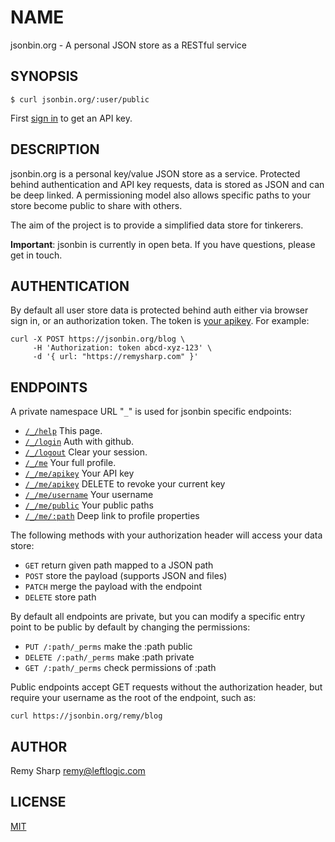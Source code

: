# NAME

jsonbin.org - A personal JSON store as a RESTful service

## SYNOPSIS

```
$ curl jsonbin.org/:user/public
```

First [sign in](https://jsonbin.org/_/login) to get an API key.

## DESCRIPTION

jsonbin.org is a personal key/value JSON store as a service. Protected behind authentication and API key requests, data is stored as JSON and can be deep linked. A permissioning model also allows specific paths to your store become public to share with others.

The aim of the project is to provide a simplified data store for tinkerers.

**Important**: jsonbin is currently in open beta. If you have questions, please get in touch.

## AUTHENTICATION

By default all user store data is protected behind auth either via browser sign in, or an authorization token. The token is [your apikey](https://jsonbin.org/_/me/apikey). For example:

```
curl -X POST https://jsonbin.org/blog \
     -H 'Authorization: token abcd-xyz-123' \
     -d '{ url: "https://remysharp.com" }'
```

## ENDPOINTS

A private namespace URL "`_`" is used for jsonbin specific endpoints:

* [`/_/help`](https://jsonbin.org/_/help) This page.
* [`/_/login`](https://jsonbin.org/_/login) Auth with github.
* [`/_/logout`](https://jsonbin.org/_/logout) Clear your session.
* [`/_/me`](https://jsonbin.org/_/me) Your full profile.
* [`/_/me/apikey`](https://jsonbin.org/_/me/apikey) Your API key
* [`/_/me/apikey`](https://jsonbin.org/_/me/apikey) DELETE to revoke your current key
* [`/_/me/username`](https://jsonbin.org/_/me/username) Your username
* [`/_/me/public`](https://jsonbin.org/_/me/public) Your public paths
* [`/_/me/:path`](https://jsonbin.org/_/me/:path) Deep link to profile properties

The following methods with your authorization header will access your data store:

* `GET` return given path mapped to a JSON path
* `POST` store the payload (supports JSON and files)
* `PATCH` merge the payload with the endpoint
* `DELETE` store path

By default all endpoints are private, but you can modify a specific entry point to be public by default by changing the permissions:

* `PUT /:path/_perms` make the :path public
* `DELETE /:path/_perms` make :path private
* `GET /:path/_perms` check permissions of :path

Public endpoints accept GET requests without the authorization header, but require your username as the root of the endpoint, such as:

    curl https://jsonbin.org/remy/blog

## AUTHOR

Remy Sharp <remy@leftlogic.com>

## LICENSE

[MIT](https://rem.mit-license.org)
